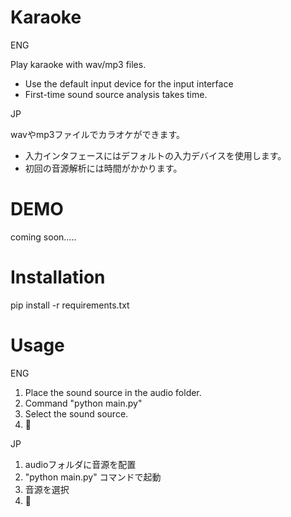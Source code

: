# Karaoke
ENG

Play karaoke with wav/mp3 files.
* Use the default input device for the input interface
* First-time sound source analysis takes time.

JP

wavやmp3ファイルでカラオケができます。
* 入力インタフェースにはデフォルトの入力デバイスを使用します。
* 初回の音源解析には時間がかかります。

# DEMO
coming soon.....

# Installation
pip install -r requirements.txt

# Usage
ENG
1. Place the sound source in the audio folder.
2. Command "python main.py"
3. Select the sound source.
4. 🎤

JP
1. audioフォルダに音源を配置
2. "python main.py" コマンドで起動
3. 音源を選択
4. 🎤

